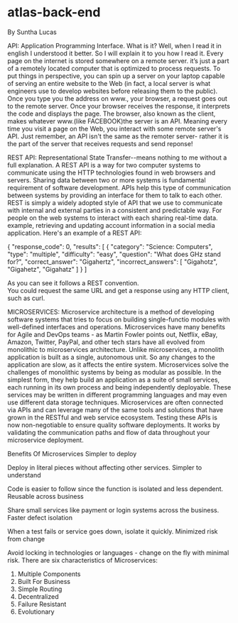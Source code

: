 # atlas-back-end

By Suntha Lucas

API:
Application Programming Interface.  What is it?  Well, when I read it in english I understood it better.  So I will explain it to you how I read it.
Every page on the internet is stored somewhere on a remote server.  it’s just a part of a remotely located computer that is optimized to process requests.  To put things in perspective, you can spin up a server on your laptop capable of serving an entire website to the Web (in fact, a local server is what engineers use to develop websites before releasing them to the public).  Once you type you the address on www., your browser, a request goes out to the remote server.  Once your browser receives the response, it interprets the code and displays the page.  The browser,  also known as the client, makes whatever www.(like FACEBOOK)the server is an API. Meaning every time you visit a page on the Web, you interact with some remote server's API.  Just remember, an API isn't the same as the remoter server- rather it is the part of the server that receives requests and send reponse!

REST API:
Representational State Transfer--means nothing to me without a full explanation.  A REST API is a way for two computer systems to communicate using the HTTP technologies found in web browsers and servers.  Sharing data between two or more systems is fundamental requirement of software development.  APIs help this type of communication between systems by providing an interface for them to talk to each other.  REST is simply a widely adopted style of API that we use to communicate with internal and external parties in a consistent and predictable way.  For people on the web systems to interact with each  sharing real-time data.  example, retrieving and updating account information in a social media application.  Here's an example of a REST API:

{
  "response_code": 0,
  "results": [
    {
      "category": "Science: Computers",
      "type": "multiple",
      "difficulty": "easy",
      "question": "What does GHz stand for?",
      "correct_answer": "Gigahertz",
      "incorrect_answers": [
        "Gigahotz",
        "Gigahetz",
        "Gigahatz"
      ]
    }
  ]

As you can see it follows a REST convention.  
You could request the same URL and get a response using any HTTP client, such as curl.

MICROSERVICES:
Microservice architecture is a method of developing software systems that tries to focus on building single-functio modules with well-defined interfaces and operations.  Microservices have many benefits for Agile and DevOps teams - as Martin Fowler points out, Netflix, eBay, Amazon, Twitter, PayPal, and other tech stars have all evolved from monolithic to microservices architecture.  Unlike microservices, a monolith application is built as a single, autonomous unit. So any changes to the application are slow, as it affects the entire system. Microservices solve the challenges of monolithic systems by being as modular as possible. In the simplest form, they help build an application as a suite of small services, each running in its own process and being independently deployable. These services may be written in different programming languages and may even use different data storage techniques. Microservices are often connected via APIs and can leverage many of the same tools and solutions that have grown in the RESTful and web service ecosystem. Testing these APIs is now non-negotiable to ensure quality software deployments. It works by validating the communication paths and flow of data throughout your microservice deployment.

Benefits Of Microservices
Simpler to deploy

Deploy in literal pieces without affecting other services.
Simpler to understand

Code is easier to follow since the function is isolated and less dependent.
Reusable across business

Share small services like payment or login systems across the business.
Faster defect isolation

When a test fails or service goes down, isolate it quickly.
Minimized risk from change

Avoid locking in technologies or languages - change on the fly with minimal risk.
There are six characteristics of Microservices:
1. Multiple Components
2. Built For Business
3. Simple Routing
4. Decentralized
5. Failure Resistant
6. Evolutionary
